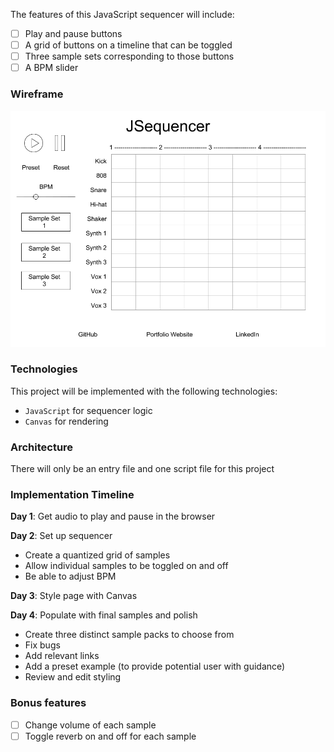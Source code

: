 The features of this JavaScript sequencer will include:

- [ ] Play and pause buttons
- [ ] A grid of buttons on a timeline that can be toggled
- [ ] Three sample sets corresponding to those buttons
- [ ] A BPM slider

### Wireframe

![wireframe](https://github.com/Eden12345/JSequencer/blob/master/assets/JSequencer%20Wireframe.png)

### Technologies

This project will be implemented with the following technologies:

- `JavaScript` for sequencer logic
- `Canvas` for rendering

### Architecture

There will only be an entry file and one script file for this project

### Implementation Timeline

**Day 1**: Get audio to play and pause in the browser

**Day 2**: Set up sequencer

- Create a quantized grid of samples
- Allow individual samples to be toggled on and off
- Be able to adjust BPM

**Day 3**: Style page with Canvas

**Day 4**: Populate with final samples and polish

- Create three distinct sample packs to choose from
- Fix bugs
- Add relevant links
- Add a preset example (to provide potential user with guidance)
- Review and edit styling


### Bonus features

- [ ] Change volume of each sample
- [ ] Toggle reverb on and off for each sample
